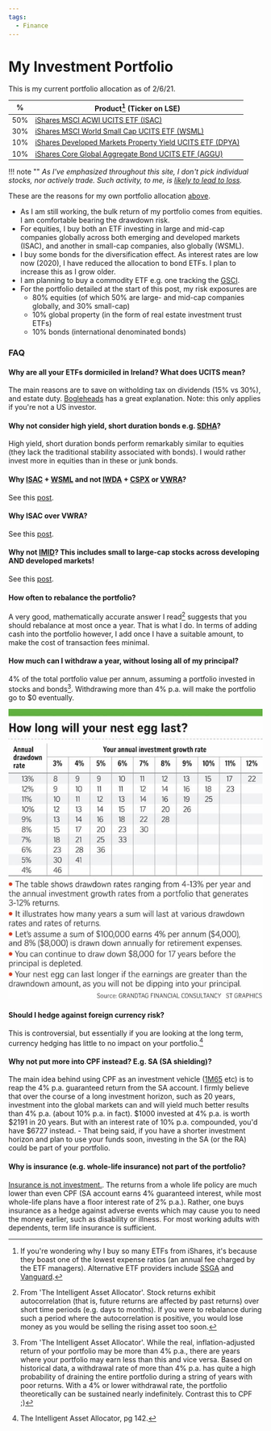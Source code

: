 ```yaml
---
tags:
  - Finance
---
```

# My Investment Portfolio

This is my current portfolio allocation as of 2/6/21.

| %   	| Product[^ishares] (Ticker on LSE)                                                                                                                                             	|
|-----	|-------------------------------------------------------------------------------------------------------------------------------------------------------------------------------	|
| 50% 	| [iShares MSCI ACWI UCITS ETF (ISAC)](https://www.ishares.com/uk/individual/en/products/251850/ishares-msci-acwi-ucits-etf)                                                    	|
| 30% 	| [iShares MSCI World Small Cap UCITS ETF (WSML)](https://www.ishares.com/uk/individual/en/products/296576/ishares-msci-world-small-cap-ucits-etf-usd-(acc)-fund)               	|
| 10% 	| [iShares Developed Markets Property Yield UCITS ETF (DPYA)](https://www.ishares.com/uk/individual/en/products/297188/ishares-developed-markets-property-yield-ucits-etf-fund) 	|
| 10% 	| [iShares Core Global Aggregate Bond UCITS ETF (AGGU)](https://www.ishares.com/uk/individual/en/products/291772/ishares-core-global-aggregate-bond-ucits-etf-fund)             	|

!!! note ""
    *As I've emphasized throughout this site, I don't pick individual stocks, nor actively trade. Such activity, to me, is [likely to lead to loss](2020-11-30-getting-started-with-investing.md).*

These are the reasons for my own portfolio allocation [above](2020-12-02-asset-allocation.md#asset-allocation1).

- As I am still working, the bulk return of my portfolio comes from equities. I am comfortable bearing the drawdown risk.
- For equities, I buy both an ETF investing in large and mid-cap companies globally across both emerging and developed markets (ISAC), and another in small-cap companies, also globally (WSML).
- I buy some bonds for the diversification effect. As interest rates are low now (2020), I have reduced the allocation to bond ETFs. I plan to increase this as I grow older.
- I am planning to buy a commodity ETF e.g. one tracking the [GSCI](https://en.wikipedia.org/wiki/S%26P_GSCI).
- For the portfolio detailed at the start of this post, my risk exposures are
    - 80% equities (of which 50% are large- and mid-cap companies globally, and 30% small-cap)
    - 10% global property (in the form of real estate investment trust ETFs)
    - 10% bonds (international denominated bonds)

### FAQ

#### Why are all your ETFs dormiciled in Ireland? What does UCITS mean?
The main reasons are to save on witholding tax on dividends (15% vs 30%), and estate duty. [Bogleheads](https://www.bogleheads.org/wiki/Nonresident_alien_investors_and_Ireland_domiciled_ETFs) has a great explanation. Note: this only applies if you're not a US investor.

#### Why not consider high yield, short duration bonds e.g. [SDHA](https://www.ishares.com/ch/individual/en/products/297889/ishares-short-duration-high-yield-corp-bond-ucits-etf-fund)?
High yield, short duration bonds perform remarkably similar to equities (they lack the traditional stability associated with bonds). I would rather invest more in equities than in these or junk bonds.
  
#### Why [ISAC](https://www.ishares.com/uk/individual/en/products/251850/ishares-msci-acwi-ucits-etf) + [WSML](https://www.ishares.com/uk/individual/en/products/296576/ishares-msci-world-small-cap-ucits-etf-usd-(acc)-fund) and not [IWDA](https://www.ishares.com/uk/individual/en/products/251882/) + [CSPX](https://www.ishares.com/uk/individual/en/products/253743/) or [VWRA](https://www.vanguardinvestments.dk/portal/instl/dk/en/product.html#/fundDetail/etf/portId=9679/assetCode=equity/?overview)?
See this [post](2021-06-08-which-is-the-best-index-fund-etf.md).

#### Why ISAC over VWRA?
See this [post](2021-06-08-which-is-the-best-index-fund-etf.md#why-isac-over-vwra).

#### Why not [IMID](https://markets.ft.com/data/etfs/tearsheet/summary?s=IMID:LSE:USD)? This includes small to large-cap stocks across developing AND developed markets!
See this [post](2021-06-08-which-is-the-best-index-fund-etf.md#why-not-imidhttpsmarketsftcomdataetfstearsheetsummarysimidlseusd-this-includes-small-to-large-cap-stocks-across-developing-and-developed-markets).

#### How often to rebalance the portfolio?
A very good, mathematically accurate answer I read[^rebalancing] suggests that you should rebalance at most once a year. That is what I do. In terms of adding cash into the portfolio however, I add once I have a suitable amount, to make the cost of transaction fees minimal.
  
#### How much can I withdraw a year, without losing all of my principal?
4% of the total portfolio value per annum, assuming a portfolio invested in stocks and bonds[^withdrawal]. Withdrawing more than 4% p.a. will make the portfolio go to $0 eventually.
  
![](../static/images/2020-01-16/how-low-nest-egg-last.jpg)
  
#### Should I hedge against foreign currency risk?
This is controversial, but essentially if you are looking at the long term, currency hedging has little to no impact on your portfolio.[^hedging]
    
#### Why not put more into CPF instead? E.g. SA (SA shielding)?
The main idea behind using CPF as an investment vehicle ([1M65](https://blog.seedly.sg/1m65-1-million-by-65-cpf/) etc) is to reap the 4% p.a. guaranteed return from the SA account. I firmly believe that over the course of a long investment horizon, such as 20 years, investment into the global markets can and will yield much better results than 4% p.a. (about 10% p.a. in fact). $1000 invested at 4% p.a. is worth $2191 in 20 years. But with an interest rate of 10% p.a. compounded, you'd have $6727 instead.
    - That being said, if you have a shorter investment horizon and plan to use your funds soon, investing in the SA (or the RA) could be part of your portfolio.
    
#### Why is insurance (e.g. whole-life insurance) not part of the portfolio?
[Insurance is not investment.](https://www.valueresearchonline.com/stories/9261/do-not-mix-insurance-and-investment). The returns from a whole life policy are much lower than even CPF (SA account earns 4% guaranteed interest, while most whole-life plans have a floor interest rate of 2% p.a.). Rather, one buys insurance as a hedge against adverse events which may cause you to need the money earlier, such as disability or illness. For most working adults with dependents, term life insurance is sufficient.

[^ishares]: If you're wondering why I buy so many ETFs from iShares, it's because they boast one of the lowest expense ratios (an annual fee charged by the ETF managers). Alternative ETF providers include [SSGA](https://www.ssga.com/us/en/institutional/etfs) and [Vanguard](https://investor.vanguard.com/etf/list#/etf/asset-class/month-end-returns).
[^rebalancing]: From 'The Intelligent Asset Allocator'. Stock returns exhibit autocorrelation (that is, future returns are affected by past returns) over short time periods (e.g. days to months). If you were to rebalance during such a period where the autocorrelation is positive, you would lose money as you would be selling the rising asset too soon. 
[^withdrawal]: From 'The Intelligent Asset Allocator'. While the real, inflation-adjusted return of your portfolio may be more than 4% p.a., there are years where your portfolio may earn less than this and vice versa. Based on historical data, a withdrawal rate of more than 4% p.a. has quite a high probability of draining the entire portfolio during a string of years with poor returns. With a 4% or lower withdrawal rate, the portfolio theoretically can be sustained nearly indefinitely. Contrast this to CPF ;)
[^hedging]: The Intelligent Asset Allocator, pg 142.